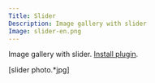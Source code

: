 ```yaml
---
Title: Slider
Description: Image gallery with slider
Image: slider-en.png
---
```

Image gallery with slider. 
[Install plugin](https://github.com/datenstrom/yellow-plugins/tree/master/slider).

[slider photo.*jpg]
